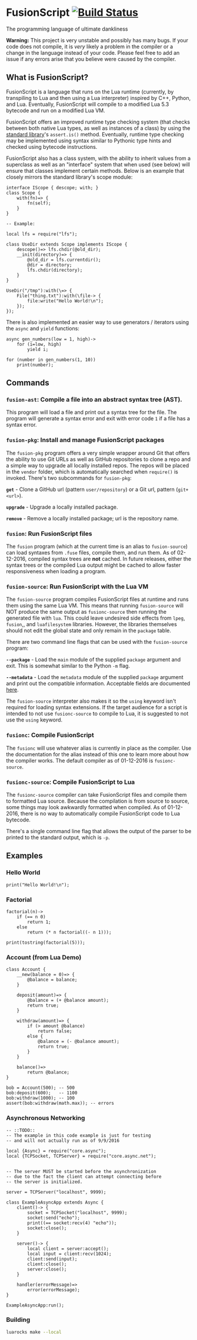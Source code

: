 # FusionScript [![Build Status](https://travis-ci.org/RyanSquared/fusionscript.svg?branch=master)](https://travis-ci.org/RyanSquared/fusionscript)
The programming language of ultimate dankliness

**Warning:** This project is very unstable and possibly has many bugs.  If your
code does not compile, it is *very* likely a problem in the compiler or a
change in the language instead of your code. Please feel free to add an issue
if any errors arise that you believe were caused by the compiler.

## What is FusionScript?

FusionScript is a language that runs on the Lua runtime (currently, by
transpiling to Lua and then using a Lua interpreter) inspired by C++, Python,
and Lua. Eventually, FusionScript will compile to a modified Lua 5.3 bytecode
and run on a modified Lua VM.

FusionScript offers an improved runtime type checking system (that
checks between both native Lua types, as well as instances of a class) by using
the [standard library](/RyanSquared/stdlib)'s `assert.is()` method. Eventually,
runtime type checking may be implemented using syntax similar to Pythonic type
hints and checked using bytecode instructions.

FusionScript also has a class system, with the ability to inherit values from a
superclass as well as an "interface" system that when used (see below) will
ensure that classes implement certain methods. Below is an example that closely
mirrors the standard library's scope module:

```fuse
interface IScope { descope; with; }
class Scope {
	with(fn)=> {
		fn(self);
	}
}

-- Example:

local lfs = require("lfs");

class UseDir extends Scope implements IScope {
	descope()=> lfs.chdir(@old_dir);
	__init(directory)=> {
		@old_dir = lfs.currentdir();
		@dir = directory;
		lfs.chdir(directory);
	}
}

UseDir("/tmp"):with(\=> {
	File("thing.txt"):with(\file-> {
		file:write("Hello World!\n");
	});
});
```

There is also implemented an easier way to use generators / iterators using the
`async` and `yield` functions:

```
async gen_numbers(low = 1, high)->
	for (i=low, high)
		yield i;

for (number in gen_numbers(1, 10))
	print(number);
```

## Commands

### `fusion-ast`: Compile a file into an abstract syntax tree (AST).

This program will load a file and print out a syntax tree for the file. The
program will generate a syntax error and exit with error code `1` if a file has
a syntax error.

### `fusion-pkg`: Install and manage FusionScript packages

The `fusion-pkg` program offers a very simple wrapper around Git that offers
the ability to use Git URLs as well as GitHub repositories to clone a repo and
a simple way to upgrade all locally installed repos. The repos will be placed
in the `vendor` folder, which is automatically searched when `require()` is
invoked. There's two subcommands for `fusion-pkg`:

**`get`** - Clone a GitHub url (pattern `user/repository`) or a Git url,
pattern (`git+<url>`).

**`upgrade`** - Upgrade a locally installed package.

**`remove`** - Remove a locally installed package; url is the repository name.

### `fusion`: Run FusionScript files

The `fusion` program (which at the current time is an alias to `fusion-source`)
can load syntaxes from `.fuse` files, compile them, and run them. As of
02-12-2016, compiled syntax trees are **not** cached. In future releases,
either the syntax trees or the compiled Lua output might be cached to allow
faster responsiveness when loading a program.

### `fusion-source`: Run FusionScript with the Lua VM

The `fusion-source` program compiles FusionScript files at runtime and runs
them using the same Lua VM. This means that running `fusion-source` will NOT
produce the same output as `fusionc-source` then running the generated file
with `lua`.  This could leave undesired side effects from `lpeg`, `fusion`,,
and `luafilesystem` libraries. However, the libraries themselves should not
edit the global state and only remain in the `package` table.

There are two command line flags that can be used with the `fusion-source`
program:

**`--package`** - Load the `main` module of the supplied `package` argument and
exit. This is somewhat similar to the Python `-m` flag.

**`--metadata`** - Load the `metadata` module of the supplied `package`
argument and print out the compatible information. Acceptable fields are
documented [here](https://github.com/ChickenNuggers/FusionScript/wiki/Modules).

The `fusion-source` interpreter also makes it so the `using` keyword isn't
required for loading syntax extensions. If the target audience for a script is
intended to not use `fusionc-source` to compile to Lua, it is suggested to not
use the `using` keyword.

### `fusionc`: Compile FusionScript

The `fusionc` will use whatever alias is currently in place as the compiler.
Use the documentation for the alias instead of this one to learn more about how
the compiler works. The default compiler as of 01-12-2016 is `fusionc-source`.

### `fusionc-source`: Compile FusionScript to Lua

The `fusionc-source` compiler can take FusionScript files and compile them to
formatted Lua source. Because the compilation is from source to source, some
things may look awkwardly formatted when compiled. As of 01-12-2016, there is
no way to automatically compile FusionScript code to Lua bytecode.

There's a single command line flag that allows the output of the parser to be
printed to the standard output, which is `-p`.

## Examples

### Hello World

```
print("Hello World!\n");
```

### Factorial

```
factorial(n)->
    if (== n 0)
        return 1;
    else
        return (* n factorial((- n 1)));

print(tostring(factorial(5)));
```

### Account (from Lua Demo)

```
class Account {
    __new(balance = 0)=> {
        @balance = balance;
    }

    deposit(amount)=> {
        @balance = (+ @balance amount);
        return true;
    }

    withdraw(amount)=> {
        if (> amount @balance)
            return false;
        else {
            @balance = (- @balance amount);
            return true;
        }
    }

    balance()=>
        return @balance;
}

bob = Account(500); -- 500
bob:deposit(600);   -- 1100
bob:withdraw(1000); -- 100
assert(bob:withdraw(math.max)); -- errors
```

### Asynchronous Networking

```
-- ::TODO::
-- The example in this code example is just for testing
-- and will not actually run as of 9/9/2016

local {Async} = require("core.async");
local {TCPSocket, TCPServer} = require("core.async.net");


-- The server MUST be started before the asynchronization
-- due to the fact the client can attempt connecting before
-- the server is initialized.

server = TCPServer("localhost", 9999);

class ExampleAsyncApp extends Async {
    client()-> {
        socket = TCPSocket("localhost", 9999);
        socket:send("echo");
        print((== socket:recv(4) "echo"));
        socket:close();
    }

    server()-> {
        local client = server:accept();
        local input = client:recv(1024);
        client:send(input);
        client:close();
        server:close();
    }

    handler(errorMessage)=>
        error(errorMessage);
}

ExampleAsyncApp:run();
```

### Building

```sh
luarocks make --local
```
